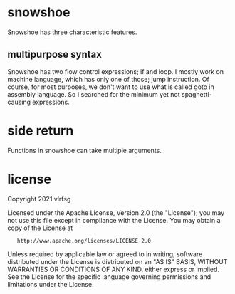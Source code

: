 # snowshoe
Snowshoe has three characteristic features.
## multipurpose syntax
Snowshoe has two flow control expressions; if and loop.
I mostly work on machine language, which has only one of those; jump instruction.
Of course, for most purposes, we don't want to use what is called goto in assembly language.
So I searched for the minimum yet not spaghetti-causing expressions.

# side return
Functions in snowshoe can take multiple arguments.

# license

   Copyright 2021 vlrfsg

   Licensed under the Apache License, Version 2.0 (the "License");
   you may not use this file except in compliance with the License.
   You may obtain a copy of the License at

       http://www.apache.org/licenses/LICENSE-2.0

   Unless required by applicable law or agreed to in writing, software
   distributed under the License is distributed on an "AS IS" BASIS,
   WITHOUT WARRANTIES OR CONDITIONS OF ANY KIND, either express or implied.
   See the License for the specific language governing permissions and
   limitations under the License.
